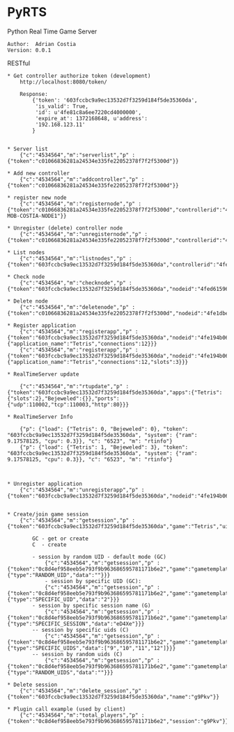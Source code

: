 PyRTS
=====

Python Real Time Game Server

	Author:  Adrian Costia
	Version: 0.0.1

 RESTful

	* Get controller authorize token (development)
 		http://localhost:8080/token/

		Response:
			{'token': '603fccbc9a9ec13532d7f3259d184f5de35360da',
			 'is_valid': True, 
			 'id': u'4fe81c8a6ee7220cd4000000', 
			 'expire_at': 1372168648, u'address': 
			 '192.168.123.11'
			}


	* Server list
		{"c":"4534564","m":"serverlist","p" :{"token":"c01066836281a24534e335fe22052378f7f2f5300d"}}

	* Add new controller
		{"c":"4534564","m":"addcontroller","p" :{"token":"c01066836281a24534e335fe22052378f7f2f5300d"}}

	* register new node
		{"c":"4534564","m":"registernode","p" :{"token":"c01066836281a24534e335fe22052378f7f2f5300d","controllerid":"4fe190596ee7224b28000000","address":"192.168.190.29","name":"L-MOB-COSTIA-NODE1"}}

	* Unregister (delete) controller node
		{"c":"4534564","m":"unregisternode","p" :{"token":"c01066836281a24534e335fe22052378f7f2f5300d","controllerid":"4fe190596ee7224b28000000","nodeid":"4fe1d4066ee7225440000002"}}

	* List nodes
		{"c":"4534564","m":"listnodes","p" :{"token":"603fccbc9a9ec13532d7f3259d184f5de35360da","controllerid":"4fe190596ee7224b28000000"}}

	* Check node
		{"c":"4534564","m":"checknode","p" :{"token":"603fccbc9a9ec13532d7f3259d184f5de35360da","nodeid":"4fed61596ee722aeb0000000"}}

	* Delete node
		{"c":"4534564","m":"deletenode","p" :{"token":"c01066836281a24534e335fe22052378f7f2f5300d","nodeid":"4fe1dbed6ee7225b9c000000"}}

	* Register application
		{"c":"4534564","m":"registerapp","p" :{"token":"603fccbc9a9ec13532d7f3259d184f5de35360da","nodeid":"4fe194b06ee7224064000000","app":{"application_name":"Tetris","connections":12}}}
		{"c":"4534564","m":"registerapp","p" :{"token":"603fccbc9a9ec13532d7f3259d184f5de35360da","nodeid":"4fe194b06ee7224064000000","app":{"application_name":"Tetris","connections":12,"slots":3}}}

	* RealTimeServer update

		{"c":"4534564","m":"rtupdate","p" :{"token":"603fccbc9a9ec13532d7f3259d184f5de35360da","apps":{"Tetris":{"slots":2},"Bejeweled":{}},"ports":{"udp":110002,"tcp":110003,"http":80}}}

	* RealTimeServer Info

		{"p": {"load": {"Tetris": 0, "Bejeweled": 0}, "token": "603fccbc9a9ec13532d7f3259d184f5de35360da", "system": {"ram": 9.17578125, "cpu": 0.3}}, "c": "6523", "m": "rtinfo"}
		{"p": {"load": {"Tetris": 1, "Bejeweled": 3}, "token": "603fccbc9a9ec13532d7f3259d184f5de35360da", "system": {"ram": 9.17578125, "cpu": 0.3}}, "c": "6523", "m": "rtinfo"}



	* Unregister application 
		{"c":"4534564","m":"unregisterapp","p" :{"token":"603fccbc9a9ec13532d7f3259d184f5de35360da","nodeid":"4fe194b06ee7224064000000","appid":"4fe826ad6ee72221b0000000"}}


	* Create/join game session
		{"c":"4534564","m":"getsession","p" :{"token":"603fccbc9a9ec13532d7f3259d184f5de35360da","game":"Tetris","uid":"7999o944"}}

			GC - get or create
			C  - create

			- session by random UID - default mode (GC)
				{"c":"4534564","m":"getsession","p" :{"token":"0c8d4ef958eeb5e793f9b963686595781171b6e2","game":"gametemplate","uid":"8","restriction":{"type":"RANDOM_UID","data":""}}}
         		- session by specific UID (GC):
				{"c":"4534564","m":"getsession","p" :{"token":"0c8d4ef958eeb5e793f9b963686595781171b6e2","game":"gametemplate","uid":"1","restriction":{"type":"SPECIFIC_UID","data":"2"}}}
			- session by specific session name (G)
				{"c":"4534564","m":"getsession","p" :{"token":"0c8d4ef958eeb5e793f9b963686595781171b6e2","game":"gametemplate","uid":"3","restriction":{"type":"SPECIFIC_SESSION","data":"eD4Xe"}}}
			-- session by specific uids (C)
				{"c":"4534564","m":"getsession","p" :{"token":"0c8d4ef958eeb5e793f9b963686595781171b6e2","game":"gametemplate","uid":"8","filter":{"type":"SPECIFIC_UIDS","data":["9","10","11","12"]}}}	
			-- session by random uids (C)
				{"c":"4534564","m":"getsession","p" :{"token":"0c8d4ef958eeb5e793f9b963686595781171b6e2","game":"gametemplate","uid":"8","filter":{"type":"RANDOM_UIDS","data":""}}}		
	
	* Delete session
		{"c":"4534564","m":"delete_session","p" :{"token":"603fccbc9a9ec13532d7f3259d184f5de35360da","name":"g9Pkv"}}

	* Plugin call example (used by client)
		{"c":"4534564","m":"total_players","p" :{"token":"0c8d4ef958eeb5e793f9b963686595781171b6e2","session":"g9Pkv"}}


